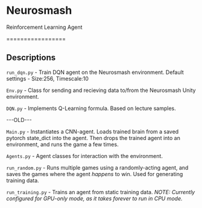# Neurosmash
Reinforcement Learning Agent

=================

## Descriptions
`run_dqn.py` - Train DQN agent on the Neurosmash environment. Default settings - Size:256, Timescale:10

`Env.py` - Class for sending and recieving data to/from the Neurosmash Unity environment.

`DQN.py` - Implements Q-Learning formula. Based on lecture samples.



---OLD---

`Main.py` - Instantiates a CNN-agent. Loads trained brain from a saved pytorch state_dict into the agent. Then drops the trained agent into an environment, and runs the game a few times.


`Agents.py` - Agent classes for interaction with the environment.


`run_random.py` - Runs multiple games using a randomly-acting agent, and saves the games where the agent *happens* to win. Used for generating training data.


`run_training.py` - Trains an agent from static training data. 
*NOTE: Currently configured for GPU-only mode, as it takes forever to run in CPU mode.*

